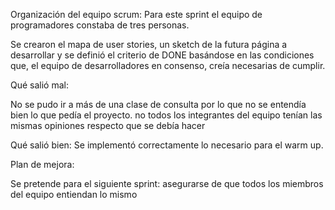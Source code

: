 Organización del equipo scrum:
Para este sprint el equipo de programadores constaba de tres personas.

Se crearon el mapa de user stories, un sketch de la futura página a desarrollar y se definió el criterio de DONE basándose en las condiciones que, el equipo de desarrolladores en consenso, creía necesarias de cumplir. 

	
Qué salió mal:

No se pudo ir a más de una clase de consulta por lo que no se entendía bien lo que pedía el proyecto.
no todos los integrantes del equipo tenían las mismas opiniones respecto que se debía hacer


Qué salió bien:
Se implementó correctamente lo necesario para el warm up.



Plan de mejora: 

Se pretende para el siguiente sprint:
asegurarse de que todos los miembros del equipo entiendan lo mismo
